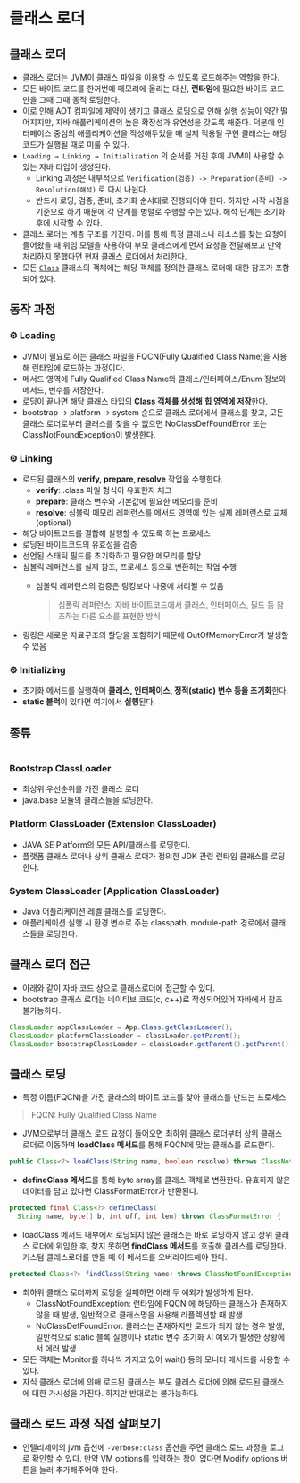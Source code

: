 # 클래스 로더

## 클래스 로더

* 클래스 로더는 JVM이 클래스 파일을 이용할 수 있도록 로드해주는 역할을 한다.
* 모든 바이트 코드를 한꺼번에 메모리에 올리는 대신, **런타임**에 필요한 바이트 코드만을 그때 그때 동적 로딩한다.
* 이로 인해 AOT 컴파일에 제약이 생기고 클래스 로딩으로 인해 실행 성능이 약간 떨어지지만, 자바 애플리케이션의 높은 확장성과 유연성을 갖도록 해준다. 덕분에 인터페이스 중심의 애플리케이션을 작성해두었을 때 실제 적용될 구현 클래스는 해당 코드가 실행될 때로 미룰 수 있다.&#x20;
* `Loading → Linking → Initialization` 의 순서를 거친 후에 JVM이 사용할 수 있는 자바 타입이 생성된다.
  * Linking 과정은 내부적으로 `Verification(검증) -> Preparation(준비) -> Resolution(해석)` 로 다시 나뉜다.
  * 반드시 로딩, 검증, 준비, 초기화 순서대로 진행되어야 한다. 하지만 시작 시점을 기준으로 하기 때문에 각 단계를 병렬로 수행할 수는 있다. 해석 단계는 초기화 후에 시작할 수 있다.&#x20;
* 클래스 로더는 계층 구조를 가진다. 이를 통해 특정 클래스나 리소스를 찾는 요청이 들어왔을 때 위임 모델을 사용하여 부모 클래스에게 먼저 요청을 전달해보고 만약 처리하지 못했다면 현재 클래스 로더에서 처리한다.
* 모든 [`Class`](https://cr.openjdk.org/\~mr/jigsaw/spec/api/java/lang/Class.html) 클래스의 객체에는 해당 객체를 정의한 클래스 로더에 대한 참조가 포함되어 있다.

## 동작 과정

### ⚙️ Loading&#x20;

* JVM이 필요로 하는 클래스 파일을 FQCN(Fully Qualified Class Name)을 사용해 런타임에 로드하는 과정이다.
* 메서드 영역에 Fully Qualified Class Name와 클래스/인터페이스/Enum 정보와 메서드, 변수를 저장한다.
* 로딩이 끝나면 해당 클래스 타입의 **Class 객체를 생성해** **힙 영역에 저장**한다.
* bootstrap -> platform -> system 순으로 클래스 로더에서 클래스를 찾고, 모든 클래스 로더로부터 클래스를 찾을 수 없으면 NoClassDefFoundError 또는 ClassNotFoundException이 발생한다.

### ⚙️ Linking

* 로드된 클래스의 **verify, prepare, resolve** 작업을 수행한다.
  * **verify**: .class 파일 형식이 유효한지 체크
  * **prepare**: 클래스 변수와 기본값에 필요한 메모리를 준비
  * **resolve**: 심볼릭 메모리 레퍼런스를 메서드 영역에 있는 실제 레퍼런스로 교체 (optional)
* 해당 바이트코드를 결합해 실행할 수 있도록 하는 프로세스
* 로딩된 바이트코드의 유효성을 검증
* 선언된 스태틱 필드를 초기화하고 필요한 메모리를 할당
* 심볼릭 레퍼런스를 실제 참조, 프로세스 등으로 변환하는 작업 수행
  *   심볼릭 레퍼런스의 검증은 링킹보다 나중에 처리될 수 있음

      > 심폴릭 레퍼런스: 자바 바이트코드에서 클래스, 인터페이스, 필드 등 참조하는 다른 요소를 표현한 방식
* 링킹은 새로운 자료구조의 할당을 포함하기 때문에 OutOfMemoryError가 발생할 수 있음

### ⚙️ Initializing

* 초기화 메서드를 실행하며 **클래스, 인터페이스, 정적(static) 변수 등을 초기화**한다.
* **static 블럭**이 있다면 여기에서 **실행**된다.

## 종류

<figure><img src="../../../.gitbook/assets/image (99).png" alt=""><figcaption></figcaption></figure>

### Bootstrap ClassLoader

* 최상위 우선순위를 가진 클래스 로더
* java.base 모듈의 클래스들을 로딩한다.

### Platform ClassLoader (Extension ClassLoader)

* JAVA SE Platform의 모든 API/클래스를 로딩한다.
* 플랫폼 클래스 로더나 상위 클래스 로더가 정의한 JDK 관련 런타임 클래스를 로딩한다.

### System ClassLoader (Application ClassLoader)

* Java 어플리케이션 레벨 클래스를 로딩한다.
* 애플리케이션 실행 시 환경 변수로 주는 classpath, module-path 경로에서 클래스들을 로딩한다.

## 클래스 로더 접근

* 아래와 같이 자바 코드 상으로 클래스로더에 접근할 수 있다.
* bootstrap 클래스 로더는 네이티브 코드(c, c++)로 작성되어있어 자바에서 참조 불가능하다.

```java
ClassLoader appClassLoader = App.Class.getClassLoader();
ClassLoader platformClassLoader = classLoader.getParent();
ClassLoader bootstrapClassLoader = classLoader.getParent().getParent(); //null
```

## 클래스 로딩

* 특정 이름(FQCN)을 가진 클래스의 바이트 코드를 찾아 클래스를 만드는 프로세스

> FQCN: Fully Qualified Class Name

* JVM으로부터 클래스 로드 요청이 들어오면 최하위 클래스 로더부터 상위 클래스 로더로 이동하며 **loadClass 메서드**를 통해 FQCN에 맞는 클래스를 로드한다.

```java
public Class<?> loadClass(String name, boolean resolve) throws ClassNotFoundException {
```

* **defineClass 메서드**를 통해 byte array를 클래스 객체로 변환한다. 유효하지 않은 데이터를 담고 있다면 ClassFormatError가 반환된다.

```java
protected final Class<?> defineClass(
  String name, byte[] b, int off, int len) throws ClassFormatError {
```

* loadClass 메서드 내부에서 로딩되지 않은 클래스는 바로 로딩하지 않고 상위 클래스 로더에 위임한 후, 찾지 못하면 **findClass 메서드**를 호출해 클래스를 로딩한다. 커스텀 클래스로더를 만들 때 이 메서드를 오버라이드해야 한다.

```java
protected Class<?> findClass(String name) throws ClassNotFoundException {
```

* 최하위 클래스 로더까지 로딩을 실패하면 아래 두 예외가 발생하게 된다.
  * ClassNotFoundException: 런타임에 FQCN 에 해당하는 클래스가 존재하지 않을 때 발생, 일반적으로 클래스명을 사용해 리플렉션할 때 발생
  * NoClassDefFoundError: 클래스는 존재하지만 로드가 되지 않는 경우 발생, 일반적으로 static 블록 실행이나 static 변수 초기화 시 예외가 발생한 상황에서 에러 발생
* 모든 객체는 Monitor를 하나씩 가지고 있어 wait() 등의 모니터 메서드를 사용할 수 있다.
* 자식 클래스 로더에 의해 로드된 클래스는 부모 클래스 로더에 의해 로드된 클래스에 대한 가시성을 가진다. 하지만 반대로는 불가능하다.

## 클래스 로드 과정 직접 살펴보기

* 인텔리제이의 jvm 옵션에 `-verbose:class` 옵션을 주면 클래스 로드 과정을 로그로 확인할 수 있다. 만약 VM options를 입력하는 창이 없다면 Modify options 버튼을 눌러 추가해주어야 한다.

<figure><img src="../../../.gitbook/assets/image (243).png" alt=""><figcaption></figcaption></figure>

<figure><img src="../../../.gitbook/assets/image (244).png" alt=""><figcaption></figcaption></figure>
